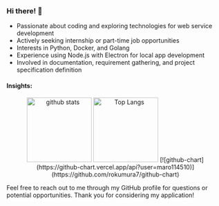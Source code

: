 
### Hi there! 👋

- Passionate about coding and exploring technologies for web service development
- Actively seeking internship or part-time job opportunities
- Interests in Python, Docker, and Golang
- Experience using Node.js with Electron for local app development
- Involved in documentation, requirement gathering, and project specification definition

#### Insights:

<p align="center"> 
  <img alt="github stats" height="150px" src="https://github-readme-stats.vercel.app/api?username=maro114510&theme=onedark&show_icons=ture&count_private=true" />
  <img alt="Top Langs" height="150px" src="https://github-readme-stats.vercel.app/api/top-langs/?username=maro114510&layout=compact&show_icons=true&theme=onedark&count_private=true" />
  [![github-chart](https://github-chart.vercel.app/api?user=maro114510)](https://github.com/rokumura7/github-chart)
</p>

Feel free to reach out to me through my GitHub profile for questions or potential opportunities. Thank you for considering my application!

